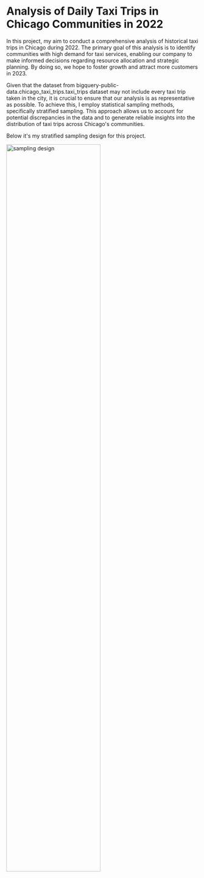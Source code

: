 # Analysis of Daily Taxi Trips in Chicago Communities in 2022

In this project, my aim to conduct a comprehensive analysis of historical taxi trips in Chicago during 2022. The primary goal of this analysis is to identify communities with high demand for taxi services, enabling our company to make informed decisions regarding resource allocation and strategic planning. By doing so, we hope to foster growth and attract more customers in 2023.

Given that the dataset from bigquery-public-data.chicago_taxi_trips.taxi_trips dataset may not include every taxi trip taken in the city, it is crucial to ensure that our analysis is as representative as possible. To achieve this, I employ statistical sampling methods, specifically stratified sampling. This approach allows us to account for potential discrepancies in the data and to generate reliable insights into the distribution of taxi trips across Chicago's communities.

Below it's my stratified sampling design for this project. <br>

<img src="../design-sampling-sampling-design.png" alt="sampling design" width="70%">

